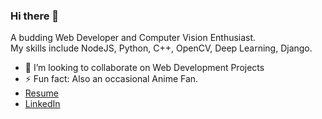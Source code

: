 ### Hi there 👋   
 
<!--
**ManavKhorasiya/ManavKhorasiya** is a ✨ _special_ ✨ repository because its `README.md` (this file) appears on your GitHub profile.

Here are some ideas to get you started:  

- 🔭 I’m currently working on ... 
- 🌱 I’m currently learning ...
- 👯 I’m looking to collaborate on ...
- 🤔 I’m looking for help with ...
- 💬 Ask me about ...
- 📫 How to reach me: ...
- 😄 Pronouns: ...
- ⚡ Fun fact: ...
-->

A budding Web Developer and Computer Vision Enthusiast.<br>
My skills include NodeJS, Python, C++, OpenCV, Deep Learning, Django.<br>
* 👯 I’m looking to collaborate on Web Development Projects 
* ⚡ Fun fact: Also an occasional Anime Fan. 
* <a href = "https://github.com/ManavKhorasiya/ManavKhorasiya/blob/master/Manav%20Khorasiya%20Resume.pdf" target = "_blank">Resume</a>
* <a href = "https://www.linkedin.com/in/manav-khorasiya-74015717a/" target = "_blank">LinkedIn</a>
